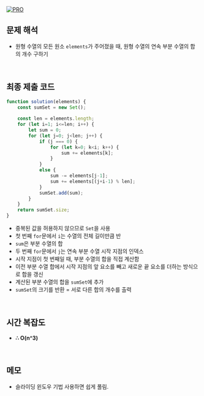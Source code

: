 [![PRO]][Link]

## 문제 해석

- 원형 수열의 모든 원소 `elements`가 주어졌을 때, 원형 수열의 연속 부분 수열의 합의 개수 구하기

<br/>

## 최종 제출 코드

```javascript
function solution(elements) {
    const sumSet = new Set();
    
    const len = elements.length;
    for (let i=1; i<=len; i++) {
        let sum = 0;
        for (let j=0; j<len; j++) {
            if (j === 0) {
                for (let k=0; k<i; k++) {
                    sum += elements[k];
                }
            }
            else {
                sum -= elements[j-1];
                sum += elements[(j+i-1) % len];
            }
            sumSet.add(sum);
        }
    }
    return sumSet.size;
}
```

- 중복된 값을 허용하지 않으므로 `Set`을 사용
- 첫 번째 `for`문에서 `i`는 수열의 전체 길이만큼 반
- `sum`은 부분 수열의 합
- 두 번째 `for`문에서 `j`는 연속 부분 수열 시작 지점의 인덱스
- 시작 지점이 첫 번째일 때, 부분 수열의 합을 직접 계산함
- 이전 부분 수열 합에서 시작 지점의 앞 요소를 빼고 새로운 끝 요소를 더하는 방식으로 합을 갱신
- 계산된 부분 수열의 합을 `sumSet`에 추가
- `sumSet`의 크기를 반환 = 서로 다른 합의 개수를 출력

<br/>

## 시간 복잡도

- **∴ O(n^3)**

<br/>

## 메모

- 슬라이딩 윈도우 기법 사용하면 쉽게 풀림.

<!---------------------------------------------------------------------------->

[PRO]: https://github.com/GoSSaChin/algorithm-js/assets/107768516/67c43b52-bc3f-4571-a249-5519021afbb0
[Link]: https://school.programmers.co.kr/learn/courses/30/lessons/131701

